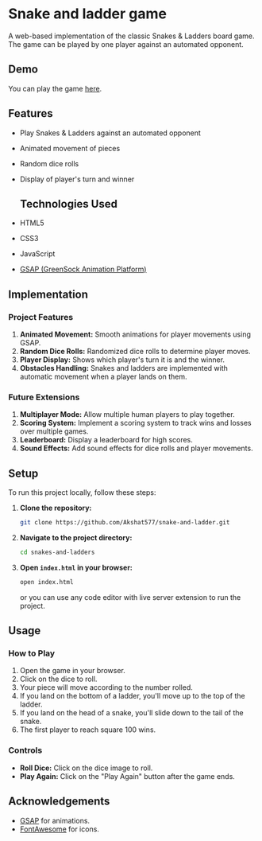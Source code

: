 # Snake and ladder game
A web-based implementation of the classic Snakes & Ladders board game. The game can be played by one player against an automated opponent.
## Demo
You can play the game [here](https://snakelad.netlify.app/).
## Features
- Play Snakes & Ladders against an automated opponent
- Animated movement of pieces
- Random dice rolls
- Display of player's turn and winner

  ## Technologies Used
- HTML5
- CSS3
- JavaScript
- [GSAP (GreenSock Animation Platform)](https://greensock.com/gsap)
  
## Implementation
### Project Features
1. **Animated Movement:** Smooth animations for player movements using GSAP.
2. **Random Dice Rolls:** Randomized dice rolls to determine player moves.
3. **Player Display:** Shows which player's turn it is and the winner.
4. **Obstacles Handling:** Snakes and ladders are implemented with automatic movement when a player lands on them.

### Future Extensions
1. **Multiplayer Mode:** Allow multiple human players to play together.
2. **Scoring System:** Implement a scoring system to track wins and losses over multiple games.
3. **Leaderboard:** Display a leaderboard for high scores.
4. **Sound Effects:** Add sound effects for dice rolls and player movements.

   
  ## Setup
To run this project locally, follow these steps:

1. **Clone the repository:**
    ```sh
    git clone https://github.com/Akshat577/snake-and-ladder.git
    ```

2. **Navigate to the project directory:**
    ```sh
    cd snakes-and-ladders
    ```

3. **Open `index.html` in your browser:**
    ```sh
    open index.html
    ```
    or you can use any code editor with live server extension to run the project.

 ## Usage
### How to Play
1. Open the game in your browser.
2. Click on the dice to roll.
3. Your piece will move according to the number rolled.
4. If you land on the bottom of a ladder, you'll move up to the top of the ladder.
5. If you land on the head of a snake, you'll slide down to the tail of the snake.
6. The first player to reach square 100 wins.

### Controls
- **Roll Dice:** Click on the dice image to roll.
- **Play Again:** Click on the "Play Again" button after the game ends.

## Acknowledgements
- [GSAP](https://greensock.com/gsap) for animations.
- [FontAwesome](https://cdnjs.cloudflare.com/ajax/libs/font-awesome/5.15.4/css/all.min.css) for icons.
  
